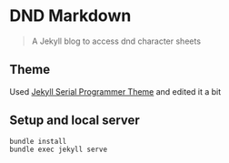 # DND Markdown

> A Jekyll blog to access dnd character sheets

## Theme

Used [Jekyll Serial Programmer Theme](https://github.com/sharadcodes/jekyll-theme-serial-programmer.git) and edited it a bit

## Setup and local server

```shell
bundle install
bundle exec jekyll serve
```